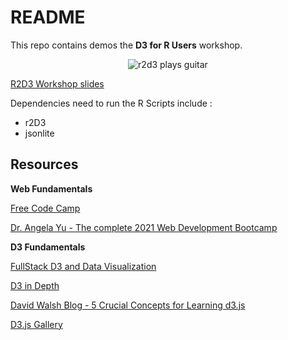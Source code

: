 # README

This repo contains demos the **D3 for R Users** workshop.

<center>

![r2d3 plays guitar](https://media.giphy.com/media/XAeiiJifaRpPG/giphy.gif)

</center>

[R2D3 Workshop slides](https://docs.google.com/presentation/d/1__UdQtfY5jaMFfxTbmPlh12_GRfK38W9T8n2CVRFLdM/edit?usp=sharing)

Dependencies need to run the R Scripts include :
- r2D3 
- jsonlite 

## Resources

**Web Fundamentals**

[Free Code Camp](https://www.freecodecamp.org/)

[Dr. Angela Yu - The complete 2021 Web Development Bootcamp](https://www.udemy.com/course/the-complete-web-development-bootcamp/)


**D3 Fundamentals**

[FullStack D3 and Data Visualization](https://www.newline.co/fullstack-d3)

[D3 in Depth](https://www.d3indepth.com/)

[David Walsh Blog - 5 Crucial Concepts for Learning d3.js](https://davidwalsh.name/learning-d3)

[D3.js Gallery](https://www.d3-graph-gallery.com/index.html)